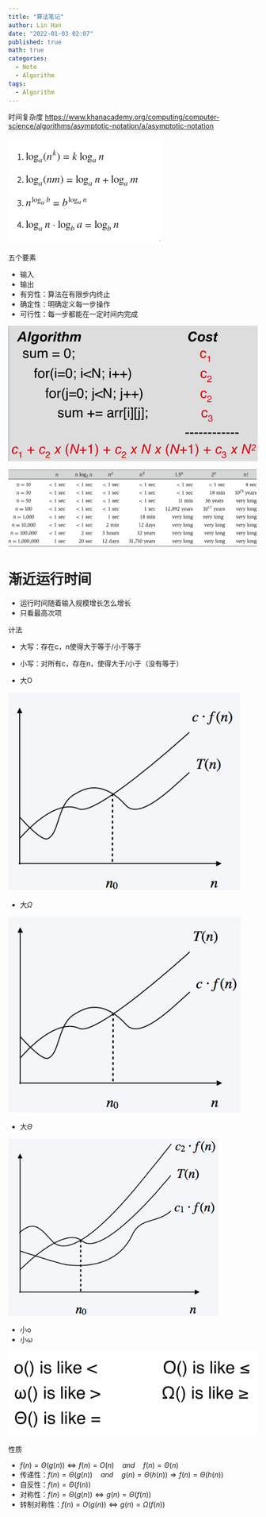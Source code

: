 ```yaml
---
title: "算法笔记"
author: Lin Han
date: "2022-01-03 02:07"
published: true
math: true
categories:
  - Note
  - Algorithm
tags:
  - Algorithm
---
```


时间复杂度
https://www.khanacademy.org/computing/computer-science/algorithms/asymptotic-notation/a/asymptotic-notation

![log calculations](/assets/img/post/Algorithm/log-calculations.png)

五个要素
- 输入
- 输出
- 有穷性：算法在有限步内终止
- 确定性：明确定义每一步操作
- 可行性：每一步都能在一定时间内完成


![for runtime](/assets/img/post/Algorithm/for-runtime.png)

![running time](/assets/img/post/Algorithm/running-time.png)


# 渐近运行时间
- 运行时间随着输入规模增长怎么增长
- 只看最高次项

计法


- 大写：存在c，n使得大于等于/小于等于
- 小写：对所有c，存在n，使得大于/小于（没有等于）

- 大O

![O](/assets/img/post/Algorithm/o.png)

- 大$\Omega$

![big omega](/assets/img/post/Algorithm/big-omega.png)

- 大$\Theta$

![big theta](/assets/img/post/Algorithm/big-theta.png)

- 小o
- 小$\omega$

![notations](/assets/img/post/Algorithm/notations.png)

性质
- $f(n)=\Theta(g(n))\Leftrightarrow f(n)=O(n) \quad and \quad f(n)=\Theta(n)$
- 传递性：$f(n)=\Theta(g(n)) \quad and \quad g(n)=\Theta(h(n)) \Rightarrow f(n)=\Theta(h(n))$
- 自反性：$f(n)=\Theta(f(n))$
- 对称性：$f(n)=\Theta(g(n))\Leftrightarrow g(n)=\Theta(f(n))$
- 转制对称性：$f(n)=O(g(n))\Leftrightarrow g(n)=\Omega(f(n))$
